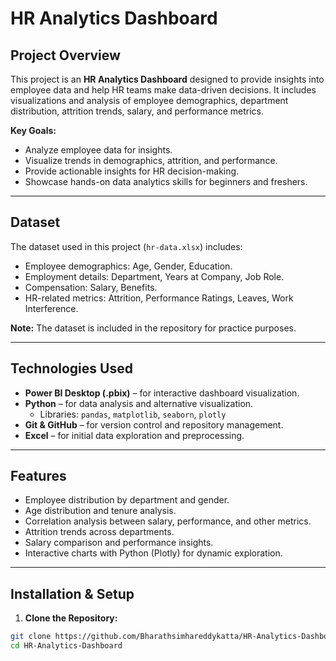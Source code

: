 # HR Analytics Dashboard

## Project Overview
This project is an **HR Analytics Dashboard** designed to provide insights into employee data and help HR teams make data-driven decisions. It includes visualizations and analysis of employee demographics, department distribution, attrition trends, salary, and performance metrics.

**Key Goals:**
- Analyze employee data for insights.
- Visualize trends in demographics, attrition, and performance.
- Provide actionable insights for HR decision-making.
- Showcase hands-on data analytics skills for beginners and freshers.

---

## Dataset
The dataset used in this project (`hr-data.xlsx`) includes:
- Employee demographics: Age, Gender, Education.
- Employment details: Department, Years at Company, Job Role.
- Compensation: Salary, Benefits.
- HR-related metrics: Attrition, Performance Ratings, Leaves, Work Interference.

**Note:** The dataset is included in the repository for practice purposes.

---

## Technologies Used
- **Power BI Desktop (.pbix)** – for interactive dashboard visualization.  
- **Python** – for data analysis and alternative visualization.  
  - Libraries: `pandas`, `matplotlib`, `seaborn`, `plotly`  
- **Git & GitHub** – for version control and repository management.  
- **Excel** – for initial data exploration and preprocessing.

---

## Features
- Employee distribution by department and gender.
- Age distribution and tenure analysis.
- Correlation analysis between salary, performance, and other metrics.
- Attrition trends across departments.
- Salary comparison and performance insights.
- Interactive charts with Python (Plotly) for dynamic exploration.

---

## Installation & Setup
1. **Clone the Repository:**
```bash
git clone https://github.com/Bharathsimhareddykatta/HR-Analytics-Dashboard.git
cd HR-Analytics-Dashboard

